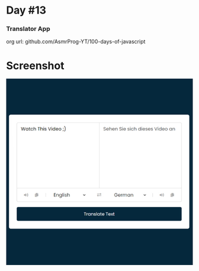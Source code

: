 # Day #13

### Translator App
org url: github.com/AsmrProg-YT/100-days-of-javascript

# Screenshot
![sc](./screenshot.jpg)
